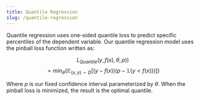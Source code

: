 ```yaml
---
title: Quantile Regression
slug: /quantile-regression
---
```


Quantile regression uses one-sided quantile loss to predict specific percentiles of the dependent variable. Our quantile regression model uses the pinball loss function written as:

$$L_{Quantile}(y,f(x),\theta,p))$$
$$=min_\theta\{\mathbb{E}_{(x,y)\sim D}[(y-f(x))(p-\mathbb{1}\{y< f(x)\})]\}$$

Where $p$ is our fixed confidence interval parameterized by $\theta$. When the pinball loss is minimized, the result is the optimal quantile.
